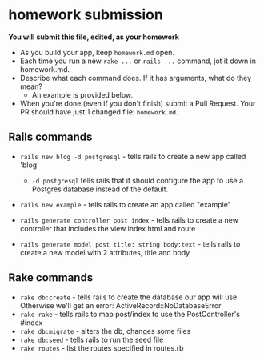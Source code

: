 # homework submission

**You will submit this file, edited, as your homework**

* As you build your app, keep `homework.md` open.  
* Each time you run a new `rake ...` or `rails ...` command, jot it down in homework.md.  
* Describe what each command does.  If it has arguments, what do they mean?
  * An example is provided below.
* When you're done (even if you don't finish) submit a Pull Request.  Your PR should have just 1 changed file: `homework.md`.


## Rails commands

* `rails new blog -d postgresql` - tells rails to create a new app called 'blog'
  * `-d postgresql` tells rails that it should configure the app to use a Postgres database instead of the default.

* `rails new example` - tells rails to create an app called "example"
* `rails generate controller post index` - tells rails to create a new controller that includes the view index.html and route
* `rails generate model post title: string body:text` - tells rails to create a new model with 2 attributes, title and body



## Rake commands

* `rake db:create` - tells rails to create the database our app will use. Otherwise we'll get an error: ActiveRecord::NoDatabaseError
* `rake rake` - tells rails to map post/index to use the PostController's #index
* `rake db:migrate` - alters the db, changes some files
* `rake db:seed` - tells rails to run the seed file
* `rake routes` - list the routes specified in routes.rb
